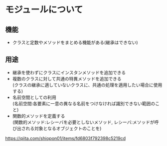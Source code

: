 # モジュールについて

## 機能

- クラスと定数やメソッドをまとめる機能がある(継承はできない)

## 用途

- 継承を使わずにクラスにインスタンメソッドを追加できる
- 複数のクラスに対して共通の特異メソッドを追加できる  
  (クラスの継承に適していないクラスに、共通の処理を適用したい場合に使用する)
- 名前空間としての利用  
  (名前空間:各要素に一意の異なる名前をつけなければ識別できない範囲のこと)
- 関数的メソッドを定義する  
  (関数的メソッド:レシーバを必要としないメソッド, レシーバ:メソッドが呼び出される対象となるオブジェクトのことを)

https://qiita.com/shiopon01/items/fd6803f792398c5219cd
